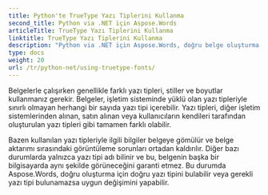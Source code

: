 ```yaml
---
title: Python'te TrueType Yazı Tiplerini Kullanma
second_title: Python via .NET için Aspose.Words
articleTitle: TrueType Yazı Tiplerini Kullanma
linktitle: TrueType Yazı Tiplerini Kullanma
description: "Python via .NET için Aspose.Words, doğru belge oluşturma için doğru yazı tipini veya onun uygun alternatifini bulabilir. Bu, bir yazı tipi hakkında yeterli bilgi olmadığında görüntülenen belge ile orijinal arasındaki farkın minimum düzeyde olmasını sağlar."
type: docs
weight: 20
url: /tr/python-net/using-truetype-fonts/
---
```


Belgelerle çalışırken genellikle farklı yazı tipleri, stiller ve boyutlar kullanmanız gerekir. Belgeler, işletim sisteminde yüklü olan yazı tipleriyle sınırlı olmayan herhangi bir sayıda yazı tipi içerebilir. Yazı tipleri, diğer işletim sistemlerinden alınan, satın alınan veya kullanıcıların kendileri tarafından oluşturulan yazı tipleri gibi tamamen farklı olabilir.

Bazen kullanılan yazı tipleriyle ilgili bilgiler belgeye gömülür ve belge aktarımı sırasındaki görüntüleme sorunları ortadan kaldırılır. Diğer bazı durumlarda yalnızca yazı tipi adı bilinir ve bu, belgenin başka bir bilgisayarda aynı şekilde görüneceğini garanti etmez. Bu durumda Aspose.Words, doğru oluşturma için doğru yazı tipini bulabilir veya gerekli yazı tipi bulunamazsa uygun değişimini yapabilir.

